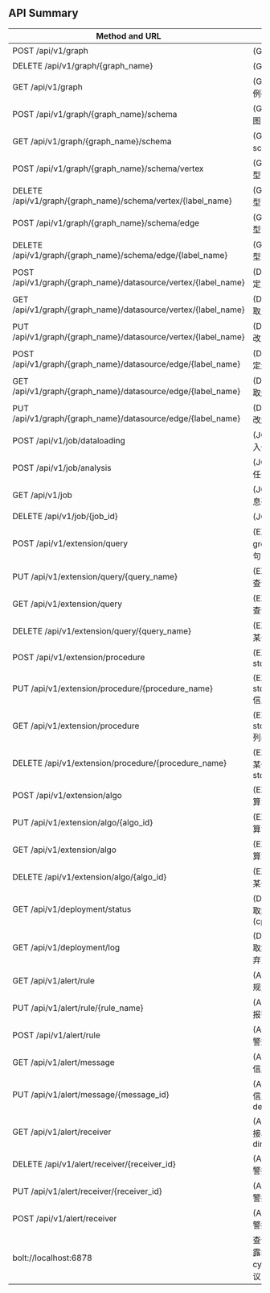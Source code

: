 ## API Summary

| Method and URL                                                   | Explanation                                |Groot|Interactive|Analytical|
| -----------------------------------------------------------------| ------------------------------------------ | --- | --------- | ---------|
| POST /api/v1/graph                                               | (GRAPH) 新建图                             | x   |     ✓     |    ✓     |
| DELETE /api/v1/graph/{graph_name}                                | (GRAPH) 删除图                             | x   |     ✓     |    ✓     |
| GET /api/v1/graph                                                | (GRAPH) 获取图实例列表                     | ✓   |     ✓     |    ✓     |
| POST /api/v1/graph/{graph_name}/schema                           | (GRAPH) 批量导入图 schema 信息             | ✓   |     x     |    x     |
| GET /api/v1/graph/{graph_name}/schema                            | (GRAPH) 获取图 schema 信息                 | ✓   |     ✓     |    ✓     |
| POST /api/v1/graph/{graph_name}/schema/vertex                    | (GRAPH) 新增点类型                         | ✓   |     x     |    x     |
| DELETE /api/v1/graph/{graph_name}/schema/vertex/{label_name}     | (GRAPH) 删除点类型                         | ✓   |     x     |    x     |
| POST /api/v1/graph/{graph_name}/schema/edge                      | (GRAPH) 新增边类型                         | ✓   |     x     |    x     |
| DELETE /api/v1/graph/{graph_name}/schema/edge/{label_name}       | (GRAPH) 删除边类型                         | ✓   |     x     |    x     |
| POST /api/v1/graph/{graph_name}/datasource/vertex/{label_name}   | (DATASOURCE) 绑定点类型数据源              | ✓   |     ✓     |    ✓     |
| GET /api/v1/graph/{graph_name}/datasource/vertex/{label_name}    | (DATASOURCE) 获取点类型数据源              | ✓   |     ✓     |    ✓     |
| PUT /api/v1/graph/{graph_name}/datasource/vertex/{label_name}    | (DATASOURCE) 修改点类型数据源              | ✓   |     ✓     |    ✓     |
| POST /api/v1/graph/{graph_name}/datasource/edge/{label_name}     | (DATASOURCE) 绑定边类型数据源              | ✓   |     ✓     |    ✓     |
| GET /api/v1/graph/{graph_name}/datasource/edge/{label_name}      | (DATASOURCE) 获取边类型数据源              | ✓   |     ✓     |    ✓     |
| PUT /api/v1/graph/{graph_name}/datasource/edge/{label_name}      | (DATASOURCE) 修改边类型数据源              | ✓   |     ✓     |    ✓     |
| POST /api/v1/job/dataloading                                     | (JOB) 创建数据导入任务                     | ✓   |     ✓     |    x     |
| POST /api/v1/job/analysis                                        | (JOB) 创建图分析  任务                     | x   |     x     |    ✓     |
| GET /api/v1/job                                                  | (JOB) 获取任务信息列表                     | ✓   |     ✓     |    ✓     |
| DELETE /api/v1/job/{job_id}                                      | (JOB) 取消任务                             | ✓   |     ✓     |    ✓     |
| POST /api/v1/extension/query                                     | (EXTENSION) 新建 gremlin/cypher 语句       | ✓   |     ✓     |    x     |
| PUT /api/v1/extension/query/{query_name}                         | (EXTENSION) 修改查询语句信息               | ✓   |     ✓     |    x     |
| GET /api/v1/extension/query                                      | (EXTENSION) 获取查询语句列表               | ✓   |     ✓     |    x     |
| DELETE /api/v1/extension/query/{query_name}                      | (EXTENSION) 删除某一查询语句               | ✓   |     ✓     |    x     |
| POST /api/v1/extension/procedure                                 | (EXTENSION) 新建 storedprocedure           | x   |     ✓     |    x     |
| PUT /api/v1/extension/procedure/{procedure_name}                 | (EXTENSION) 修改 storedprocedure 信息      | x   |     ✓     |    x     |
| GET /api/v1/extension/procedure                                  | (EXTENSION) 获取 storedprocedure 列表      | x   |     ✓     |    x     |
| DELETE /api/v1/extension/procedure/{procedure_name}              | (EXTENSION) 删除某一 storedprocedure       | x   |     ✓     |    x     |
| POST /api/v1/extension/algo                                      | (EXTENSION) 新建算法应用                   | x   |     x     |    ✓     |
| PUT /api/v1/extension/algo/{algo_id}                             | (EXTENSION) 修改算法信息                   | x   |     x     |    ✓     |
| GET /api/v1/extension/algo                                       | (EXTENSION) 获取算法列表                   | x   |     x     |    ✓     |
| DELETE /api/v1/extension/algo/{algo_id}                          | (EXTENSION) 删除某一算法                   | x   |     x     |    ✓     |
| GET /api/v1/deployment/status                                    | (DEPLOYMENT) 获取集群状态(cpu/memory/disk) | ✓   |     ✓     |    ✓     |
| GET /api/v1/deployment/log                                       | (DEPLOYMENT) 获取集群日志 (可能废弃)       | ✓   |     ✓     |    ✓     |
| GET /api/v1/alert/rule                                           | (ALERT) 获取报警规则列表                   | ✓   |     ✓     |    ✓     |
| PUT /api/v1/alert/rule/{rule_name}                               | (ALERT) 修改某一报警规则                   | ✓   |     ✓     |    ✓     |
| POST /api/v1/alert/rule                                          | (ALERT) 自定义报警规则 (暂不支持)          | ✓   |     ✓     |    ✓     |
| GET /api/v1/alert/message                                        | (ALERT) 获取报警信息列表                   | ✓   |     ✓     |    ✓     |
| PUT /api/v1/alert/message/{message_id}                           | (ALERT) 修改报警信息状态(solved、dealing)  | ✓   |     ✓     |    ✓     |
| GET /api/v1/alert/receiver                                       | (ALERT) 获取警报接收列表(email、dingtalk)  | ✓   |     ✓     |    ✓     |
| DELETE /api/v1/alert/receiver/{receiver_id}                      | (ALERT) 删除某一警报接收对象               | ✓   |     ✓     |    ✓     |
| PUT /api/v1/alert/receiver/{receiver_id}                         | (ALERT) 修改某一警报接收对象信息           | ✓   |     ✓     |    ✓     |
| POST /api/v1/alert/receiver                                      | (ALERT) 新增某一警报接收对象               | ✓   |     ✓     |    ✓     |
| bolt://localhost:6878                                            | 查询走 frontend 暴露的 cypher/gremlin 协议 | ✓   |     ✓     |    x     |
